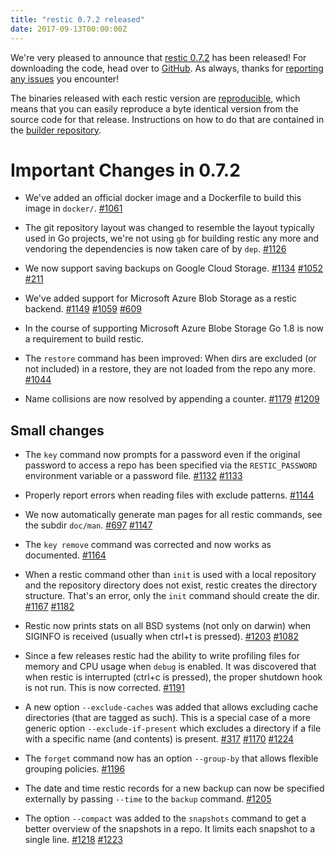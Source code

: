```yaml
---
title: "restic 0.7.2 released"
date: 2017-09-13T00:00:00Z
---
```


We're very pleased to announce that [restic 0.7.2](https://github.com/restic/restic/releases/tag/v0.7.2) has been released!
For downloading the code, head over to [GitHub](https://github.com/restic/restic/releases/tag/v0.7.2).
As always, thanks for [reporting any issues](https://github.com/restic/restic/issues/new) you encounter!

The binaries released with each restic version are [reproducible](https://reproducible-builds.org/), which means that you can easily reproduce a byte identical version from the source code for that release. Instructions on how to do that are contained in the [builder repository](https://github.com/restic/builder).

Important Changes in 0.7.2
==========================

 * We've added an official docker image and a Dockerfile to build this image in `docker/`.
   [#1061](https://github.com/restic/restic/pull/1061)

 * The git repository layout was changed to resemble the layout typically used in Go projects, we're not using `gb` for building restic any more and vendoring the dependencies is now taken care of by `dep`.
   [#1126](https://github.com/restic/restic/pull/1126)

 * We now support saving backups on Google Cloud Storage.
   [#1134](https://github.com/restic/restic/pull/1134)
   [#1052](https://github.com/restic/restic/pull/1052)
   [#211](https://github.com/restic/restic/issues/211)

 * We've added support for Microsoft Azure Blob Storage as a restic backend.
   [#1149](https://github.com/restic/restic/pull/1149)
   [#1059](https://github.com/restic/restic/pull/1059)
   [#609](https://github.com/restic/restic/issues/609)

 * In the course of supporting Microsoft Azure Blobe Storage Go 1.8 is now a requirement to build restic.

 * The `restore` command has been improved: When dirs are excluded (or not included) in a restore, they are not loaded from the repo any more.
   [#1044](https://github.com/restic/restic/pull/1044)

 * Name collisions are now resolved by appending a counter.
   [#1179](https://github.com/restic/restic/issues/1179)
   [#1209](https://github.com/restic/restic/pull/1209)


Small changes
-------------

 * The `key` command now prompts for a password even if the original password to access a repo has been specified via the `RESTIC_PASSWORD` environment variable or a password file.
   [#1132](https://github.com/restic/restic/issues/1132)
   [#1133](https://github.com/restic/restic/pull/1133)

 * Properly report errors when reading files with exclude patterns.
   [#1144](https://github.com/restic/restic/pull/1144)

 * We now automatically generate man pages for all restic commands, see the subdir `doc/man`.
   [#697](https://github.com/restic/restic/issues/697)
   [#1147](https://github.com/restic/restic/pull/1147)

 * The `key remove` command was corrected and now works as documented.
   [#1164](https://github.com/restic/restic/pull/1164)

 * When a restic command other than `init` is used with a local repository and the repository directory does not exist, restic creates the directory structure. That's an error, only the `init` command should create the dir.
   [#1167](https://github.com/restic/restic/issues/1167)
   [#1182](https://github.com/restic/restic/pull/1182)

 * Restic now prints stats on all BSD systems (not only on darwin) when SIGINFO is received (usually when ctrl+t is pressed).
   [#1203](https://github.com/restic/restic/pull/1203)
   [#1082](https://github.com/restic/restic/pull/1082#issuecomment-326279920)

 * Since a few releases restic had the ability to write profiling files for memory and CPU usage when `debug` is enabled. It was discovered that when restic is interrupted (ctrl+c is pressed), the proper shutdown hook is not run. This is now corrected.
   [#1191](https://github.com/restic/restic/pull/1191)

 * A new option `--exclude-caches` was added that allows excluding cache directories (that are tagged as such). This is a special case of a more generic option `--exclude-if-present` which excludes a directory if a file with a specific name (and contents) is present.
   [#317](https://github.com/restic/restic/issues/317)
   [#1170](https://github.com/restic/restic/pull/1170)
   [#1224](https://github.com/restic/restic/pull/1224)

 * The `forget` command now has an option `--group-by` that allows flexible grouping policies.
   [#1196](https://github.com/restic/restic/pull/1196)

 * The date and time restic records for a new backup can now be specified externally by passing `--time` to the `backup` command.
   [#1205](https://github.com/restic/restic/pull/1205)

 * The option `--compact` was added to the `snapshots` command to get a better overview of the snapshots in a repo. It limits each snapshot to a single line.
   [#1218](https://github.com/restic/restic/issues/1218)
   [#1223](https://github.com/restic/restic/pull/1223)

